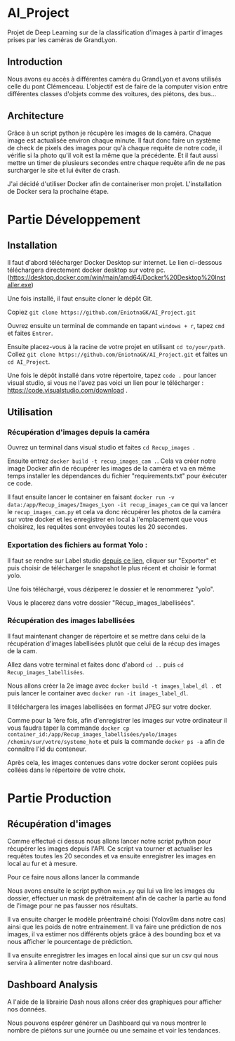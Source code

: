# AI_Project

Projet de Deep Learning sur de la classification d'images à partir d'images prises par les caméras de GrandLyon.


## Introduction

Nous avons eu accès à différentes caméra du GrandLyon et avons utilisés celle du pont Clémenceau. L'objectif est de faire de la computer vision entre différentes classes d'objets comme des voitures, des piétons, des bus...


## Architecture

Grâce à un script python je récupère les images de la caméra. Chaque image est actualisée environ chaque minute. Il faut donc faire un système de check de pixels des images pour qu'à chaque requête de notre code, il vérifie si la photo qu'il voit est la même que la précédente. Et il faut aussi mettre un timer de plusieurs secondes entre chaque requête afin de ne pas surcharger le site et lui éviter de crash.

J'ai décidé d'utiliser Docker afin de containeriser mon projet. L'installation de Docker sera la prochaine étape.


# Partie Développement

## Installation

Il faut d'abord télécharger Docker Desktop sur internet. Le lien ci-dessous téléchargera directement docker desktop sur votre pc.
(https://desktop.docker.com/win/main/amd64/Docker%20Desktop%20Installer.exe)

Une fois installé, il faut ensuite cloner le dépôt Git.

Copiez ````git clone https://github.com/EniotnaGK/AI_Project.git````

Ouvrez ensuite un terminal de commande en tapant ````windows + r````, tapez ````cmd```` et faites ````Entrer````.

Ensuite placez-vous à la racine de votre projet en utilisant ````cd to/your/path````. Collez ````git clone https://github.com/EniotnaGK/AI_Project.git```` et faites un ````cd AI_Project````.

Une fois le dépôt installé dans votre répertoire, tapez ````code .```` pour lancer visual studio, si vous ne l'avez pas voici un lien pour le télécharger : https://code.visualstudio.com/download .


## Utilisation

### Récupération d'images depuis la caméra


Ouvrez un terminal dans visual studio et faites ````cd Recup_images ````.

Ensuite entrez ````docker build -t recup_images_cam .````. Cela va créer notre image Docker afin de récupérer les images de la caméra et va en même temps installer les dépendances du fichier "requirements.txt" pour éxécuter ce code.

Il faut ensuite lancer le container en faisant ````docker run -v data:/app/Recup_images/Images_Lyon -it recup_images_cam```` ce qui va lancer le ````recup_images_cam.py```` et cela va donc récupérer les photos de la caméra sur votre docker et les enregistrer en local à l'emplacement que vous choisirez, les requêtes sont envoyées toutes les 20 secondes.

### Exportation des fichiers au format Yolo :


Il faut se rendre sur Label studio [depuis ce lien](https://app.heartex.com/projects/67163/data?tab=88181), cliquer sur "Exporter" et puis choisir de télécharger le snapshot le plus récent et choisir le format yolo.

Une fois téléchargé, vous déziperez le dossier et le renommerez "yolo".

Vous le placerez dans votre dossier "Récup_images_labellisées".


### Récupération des images labellisées 


Il faut maintenant changer de répertoire et se mettre dans celui de la récupération d'images labellisées plutôt que celui de la récup des images de la cam.

Allez dans votre terminal et faites donc d'abord ````cd ..```` puis ````cd Recup_images_labellisées````.

Nous allons créer la 2e image avec ````docker build -t images_label_dl .```` et puis lancer le container avec ````docker run -it images_label_dl````.

Il téléchargera les images labellisées en format JPEG sur votre docker.

Comme pour la 1ère fois, afin d'enregistrer les images sur votre ordinateur il vous faudra taper la commande ````docker cp container_id:/app/Recup_images_labellisées/yolo/images /chemin/sur/votre/systeme_hote```` et puis la commande ````docker ps -a```` afin de connaître l'id du conteneur.

Après cela, les images contenues dans votre docker seront copiées puis collées dans le répertoire de votre choix.


# Partie Production


## Récupération d'images

Comme effectué ci dessus nous allons lancer notre script python pour récupérer les images depuis l'API. Ce script va tourner et actualiser les requêtes toutes les 20 secondes et va ensuite enregistrer les images en local au fur et à mesure.

Pour ce faire nous allons lancer la commande 

Nous avons ensuite le script python ````main.py```` qui lui va lire les images du dossier, effectuer un mask de prétraitement afin de cacher la partie au fond de l'image pour ne pas fausser nos résultats.

Il va ensuite charger le modèle préentrainé choisi (Yolov8m dans notre cas) ainsi que les poids de notre entrainement. Il va faire une prédiction de nos images, il va estimer nos différents objets grâce à des bounding box et va nous afficher le pourcentage de prédiction.

Il va ensuite enregistrer les images en local ainsi que sur un csv qui nous servira à alimenter notre dashboard.


## Dashboard Analysis

A l'aide de la librairie Dash nous allons créer des graphiques pour afficher nos données.

Nous pouvons espérer générer un Dashboard qui va nous montrer le nombre de piétons sur une journée ou une semaine et voir les tendances.
